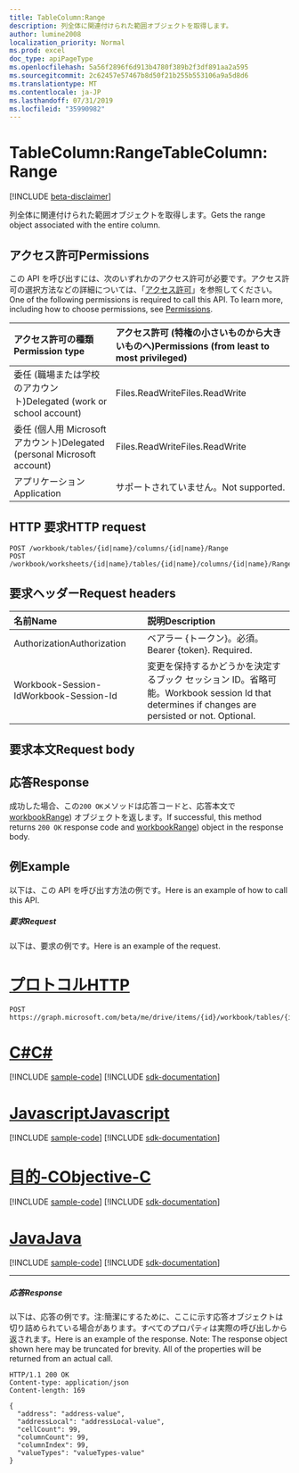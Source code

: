 ```yaml
---
title: TableColumn:Range
description: 列全体に関連付けられた範囲オブジェクトを取得します。
author: lumine2008
localization_priority: Normal
ms.prod: excel
doc_type: apiPageType
ms.openlocfilehash: 5a56f2896f6d913b4780f389b2f3df891aa2a595
ms.sourcegitcommit: 2c62457e57467b8d50f21b255b553106a9a5d8d6
ms.translationtype: MT
ms.contentlocale: ja-JP
ms.lasthandoff: 07/31/2019
ms.locfileid: "35990982"
---
```

# <a name="tablecolumn-range"></a><span data-ttu-id="72fac-103">TableColumn:Range</span><span class="sxs-lookup"><span data-stu-id="72fac-103">TableColumn: Range</span></span>

[!INCLUDE [beta-disclaimer](../../includes/beta-disclaimer.md)]

<span data-ttu-id="72fac-104">列全体に関連付けられた範囲オブジェクトを取得します。</span><span class="sxs-lookup"><span data-stu-id="72fac-104">Gets the range object associated with the entire column.</span></span>
## <a name="permissions"></a><span data-ttu-id="72fac-105">アクセス許可</span><span class="sxs-lookup"><span data-stu-id="72fac-105">Permissions</span></span>
<span data-ttu-id="72fac-p101">この API を呼び出すには、次のいずれかのアクセス許可が必要です。アクセス許可の選択方法などの詳細については、「[アクセス許可](/graph/permissions-reference)」を参照してください。</span><span class="sxs-lookup"><span data-stu-id="72fac-p101">One of the following permissions is required to call this API. To learn more, including how to choose permissions, see [Permissions](/graph/permissions-reference).</span></span>

|<span data-ttu-id="72fac-108">アクセス許可の種類</span><span class="sxs-lookup"><span data-stu-id="72fac-108">Permission type</span></span>      | <span data-ttu-id="72fac-109">アクセス許可 (特権の小さいものから大きいものへ)</span><span class="sxs-lookup"><span data-stu-id="72fac-109">Permissions (from least to most privileged)</span></span>              |
|:--------------------|:---------------------------------------------------------|
|<span data-ttu-id="72fac-110">委任 (職場または学校のアカウント)</span><span class="sxs-lookup"><span data-stu-id="72fac-110">Delegated (work or school account)</span></span> | <span data-ttu-id="72fac-111">Files.ReadWrite</span><span class="sxs-lookup"><span data-stu-id="72fac-111">Files.ReadWrite</span></span>    |
|<span data-ttu-id="72fac-112">委任 (個人用 Microsoft アカウント)</span><span class="sxs-lookup"><span data-stu-id="72fac-112">Delegated (personal Microsoft account)</span></span> | <span data-ttu-id="72fac-113">Files.ReadWrite</span><span class="sxs-lookup"><span data-stu-id="72fac-113">Files.ReadWrite</span></span>    |
|<span data-ttu-id="72fac-114">アプリケーション</span><span class="sxs-lookup"><span data-stu-id="72fac-114">Application</span></span> | <span data-ttu-id="72fac-115">サポートされていません。</span><span class="sxs-lookup"><span data-stu-id="72fac-115">Not supported.</span></span> |

## <a name="http-request"></a><span data-ttu-id="72fac-116">HTTP 要求</span><span class="sxs-lookup"><span data-stu-id="72fac-116">HTTP request</span></span>
<!-- { "blockType": "ignored" } -->
```http
POST /workbook/tables/{id|name}/columns/{id|name}/Range
POST /workbook/worksheets/{id|name}/tables/{id|name}/columns/{id|name}/Range

```
## <a name="request-headers"></a><span data-ttu-id="72fac-117">要求ヘッダー</span><span class="sxs-lookup"><span data-stu-id="72fac-117">Request headers</span></span>
| <span data-ttu-id="72fac-118">名前</span><span class="sxs-lookup"><span data-stu-id="72fac-118">Name</span></span>       | <span data-ttu-id="72fac-119">説明</span><span class="sxs-lookup"><span data-stu-id="72fac-119">Description</span></span>|
|:---------------|:----------|
| <span data-ttu-id="72fac-120">Authorization</span><span class="sxs-lookup"><span data-stu-id="72fac-120">Authorization</span></span>  | <span data-ttu-id="72fac-p102">ベアラー {トークン}。必須。</span><span class="sxs-lookup"><span data-stu-id="72fac-p102">Bearer {token}. Required.</span></span> |
| <span data-ttu-id="72fac-123">Workbook-Session-Id</span><span class="sxs-lookup"><span data-stu-id="72fac-123">Workbook-Session-Id</span></span>  | <span data-ttu-id="72fac-p103">変更を保持するかどうかを決定するブック セッション ID。省略可能。</span><span class="sxs-lookup"><span data-stu-id="72fac-p103">Workbook session Id that determines if changes are persisted or not. Optional.</span></span>|

## <a name="request-body"></a><span data-ttu-id="72fac-126">要求本文</span><span class="sxs-lookup"><span data-stu-id="72fac-126">Request body</span></span>

## <a name="response"></a><span data-ttu-id="72fac-127">応答</span><span class="sxs-lookup"><span data-stu-id="72fac-127">Response</span></span>

<span data-ttu-id="72fac-128">成功した場合、この`200 OK`メソッドは応答コードと、応答本文で[workbookRange](../resources/workbookrange.md)) オブジェクトを返します。</span><span class="sxs-lookup"><span data-stu-id="72fac-128">If successful, this method returns `200 OK` response code and [workbookRange](../resources/workbookrange.md)) object in the response body.</span></span>

## <a name="example"></a><span data-ttu-id="72fac-129">例</span><span class="sxs-lookup"><span data-stu-id="72fac-129">Example</span></span>
<span data-ttu-id="72fac-130">以下は、この API を呼び出す方法の例です。</span><span class="sxs-lookup"><span data-stu-id="72fac-130">Here is an example of how to call this API.</span></span>
##### <a name="request"></a><span data-ttu-id="72fac-131">要求</span><span class="sxs-lookup"><span data-stu-id="72fac-131">Request</span></span>
<span data-ttu-id="72fac-132">以下は、要求の例です。</span><span class="sxs-lookup"><span data-stu-id="72fac-132">Here is an example of the request.</span></span>

# <a name="httptabhttp"></a>[<span data-ttu-id="72fac-133">プロトコル</span><span class="sxs-lookup"><span data-stu-id="72fac-133">HTTP</span></span>](#tab/http)
<!-- {
  "blockType": "request",
  "name": "tablecolumn_range"
}-->
```http
POST https://graph.microsoft.com/beta/me/drive/items/{id}/workbook/tables/{id|name}/columns/{id|name}/Range
```
# <a name="ctabcsharp"></a>[<span data-ttu-id="72fac-134">C#</span><span class="sxs-lookup"><span data-stu-id="72fac-134">C#</span></span>](#tab/csharp)
[!INCLUDE [sample-code](../includes/snippets/csharp/tablecolumn-range-csharp-snippets.md)]
[!INCLUDE [sdk-documentation](../includes/snippets/snippets-sdk-documentation-link.md)]

# <a name="javascripttabjavascript"></a>[<span data-ttu-id="72fac-135">Javascript</span><span class="sxs-lookup"><span data-stu-id="72fac-135">Javascript</span></span>](#tab/javascript)
[!INCLUDE [sample-code](../includes/snippets/javascript/tablecolumn-range-javascript-snippets.md)]
[!INCLUDE [sdk-documentation](../includes/snippets/snippets-sdk-documentation-link.md)]

# <a name="objective-ctabobjc"></a>[<span data-ttu-id="72fac-136">目的-C</span><span class="sxs-lookup"><span data-stu-id="72fac-136">Objective-C</span></span>](#tab/objc)
[!INCLUDE [sample-code](../includes/snippets/objc/tablecolumn-range-objc-snippets.md)]
[!INCLUDE [sdk-documentation](../includes/snippets/snippets-sdk-documentation-link.md)]

# <a name="javatabjava"></a>[<span data-ttu-id="72fac-137">Java</span><span class="sxs-lookup"><span data-stu-id="72fac-137">Java</span></span>](#tab/java)
[!INCLUDE [sample-code](../includes/snippets/java/tablecolumn-range-java-snippets.md)]
[!INCLUDE [sdk-documentation](../includes/snippets/snippets-sdk-documentation-link.md)]

---


##### <a name="response"></a><span data-ttu-id="72fac-138">応答</span><span class="sxs-lookup"><span data-stu-id="72fac-138">Response</span></span>
<span data-ttu-id="72fac-p104">以下は、応答の例です。注:簡潔にするために、ここに示す応答オブジェクトは切り詰められている場合があります。すべてのプロパティは実際の呼び出しから返されます。</span><span class="sxs-lookup"><span data-stu-id="72fac-p104">Here is an example of the response. Note: The response object shown here may be truncated for brevity. All of the properties will be returned from an actual call.</span></span>
<!-- {
  "blockType": "response",
  "truncated": true,
  "@odata.type": "microsoft.graph.workbookRange"
} -->
```http
HTTP/1.1 200 OK
Content-type: application/json
Content-length: 169

{
  "address": "address-value",
  "addressLocal": "addressLocal-value",
  "cellCount": 99,
  "columnCount": 99,
  "columnIndex": 99,
  "valueTypes": "valueTypes-value"
}
```

<!-- uuid: 8fcb5dbc-d5aa-4681-8e31-b001d5168d79
2015-10-25 14:57:30 UTC -->
<!--
{
  "type": "#page.annotation",
  "description": "TableColumn: Range",
  "keywords": "",
  "section": "documentation",
  "tocPath": "",
  "suppressions": [
  ]
}
-->
